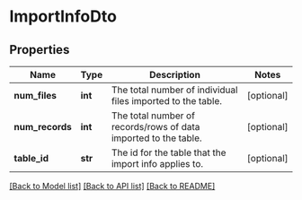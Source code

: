 # ImportInfoDto

## Properties
Name | Type | Description | Notes
------------ | ------------- | ------------- | -------------
**num_files** | **int** | The total number of individual files imported to the table. | [optional] 
**num_records** | **int** | The total number of records/rows of data imported to the table. | [optional] 
**table_id** | **str** | The id for the table that the import info applies to. | [optional] 

[[Back to Model list]](../README.md#documentation-for-models) [[Back to API list]](../README.md#documentation-for-api-endpoints) [[Back to README]](../README.md)



